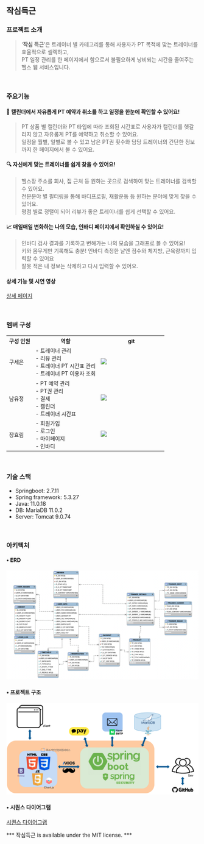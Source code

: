 ## 작심득근

### 프로젝트 소개

> ‘**작심 득근**’은 트레이너 별 카테고리를 통해 사용자가 PT 목적에 맞는 트레이너를 효율적으로 셀렉하고,<br> PT 일정 관리를 한 페이지에서 함으로서 불필요하게 낭비되는 시간을 줄여주는 헬스 웹 서비스입니다.


<br>

### 주요기능

#### 📆 캘린더에서 자유롭게 PT 예약과 취소를 하고 일정을 한눈에 확인할 수 있어요!</h3>

>PT 상품 별 캘린더와 PT 타입에 따라 조회된 시간표로 사용자가 캘린더를 헷갈리지 않고 자유롭게 PT를 예약하고 취소할 수 있어요.
<br>일정을 월별, 일별로 볼 수 있고 남은 PT권 횟수와 담당 트레이너의 간단한 정보까지 한 페이지에서 볼 수 있어요.

#### 🔍 자신에게 맞는 트레이너를 쉽게 찾을 수 있어요!</h3>

> 헬스장 주소를 회사, 집 근처 등 원하는 곳으로 검색하여 맞는 트레이너를 검색할 수 있어요.
<br>전문분야 별 필터링을 통해 바디프로필, 재활운동 등 원하는 분야에 맞게 찾을 수 있어요.
<br>평점 별로 정렬이 되어 리뷰가 좋은 트레이너를 쉽게 선택할 수 있어요.

#### 📈 매일매일 변화하는 나의 모습, 인바디 페이지에서 확인하실 수 있어요!</h3>

> 인바디 검사 결과를 기록하고 변해가는 나의 모습을 그래프로 볼 수 있어요!
<br>키와 몸무게만 기록해도 충분! 인바디 측정한 날엔 점수와 체지방, 근육량까지 입력할 수 있어요
<br>잘못 적은 내 정보는 삭제하고 다시 입력할 수 있어요.

#### 상세 기능 및 시연 영상

[상세 페이지](./docs/detail_func.md)

<br>

### 멤버 구성

<table>
    <tr>
        <th>구성 인원</th>
        <th>역할</th>
        <th>git</th>
    </tr>
    <tr>
        <td>구세은</td>
        <td>- 트레이너 관리<br>- 리뷰 관리<br>- 트레이너 PT 시간표 관리<br>- 트레이너 PT 이용자 조회</td>
        <td width="160px"><a href="https://github.com/gse96"><img src="https://avatars.githubusercontent.com/u/80148941?v=4"/></a></td>
    </tr>
    <tr>
        <td>남유정</td>
        <td>- PT 예약 관리<br>- PT권 관리<br>- 결제<br>- 캘린더<br>- 트레이너 시간표</td>
        <td width="160px"><a href="https://github.com/uzhjd"><img src="https://avatars.githubusercontent.com/u/73466440?v=4"/></a></td>
    </tr>
    <tr>
        <td>장효림</td>
        <td>- 회원가입<br>- 로그인<br>- 마이페이지<br>- 인바디</td>
        <td width="160px"><a href="https://github.com/JorimJoram"><img src="https://avatars.githubusercontent.com/u/107216416?v=4"/></a></td>
    </tr>
</table>

<br>

### 기술 스택
 
- Springboot: 2.7.11
- Spring framework: 5.3.27
- Java: 11.0.18
- DB: MariaDB 11.0.2
- Server: Tomcat 9.0.74

<br>

### 아키텍처


#### • ERD
![ERD](./docs/img/ERD.png)

#### • 프로젝트 구조
![structure](./docs/img/Structure.png)


#### • 시퀀스 다이어그램
[시퀀스 다이어그램](./docs/sequence.md)

*** 작심득근 is available under the MIT license. ***
